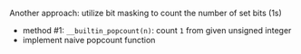Another approach: utilize bit masking to count the number of set bits (1s)
- method #1: `__builtin_popcount(n)`: count `1` from given unsigned integer 
- implement naive popcount function